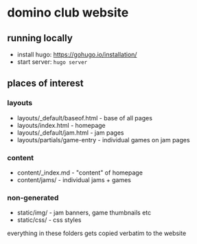# domino club website
## running locally
 * install hugo: https://gohugo.io/installation/
 * start server: `hugo server`

## places of interest
### layouts
 * layouts/_default/baseof.html - base of all pages
 * layouts/index.html - homepage
 * layouts/_default/jam.html - jam pages
 * layouts/partials/game-entry - individual games on jam pages

### content
 * content/_index.md - "content" of homepage
 * content/jams/ - individual jams + games

### non-generated
 * static/img/ - jam banners, game thumbnails etc
 * static/css/ - css styles

everything in these folders gets copied verbatim to the website
